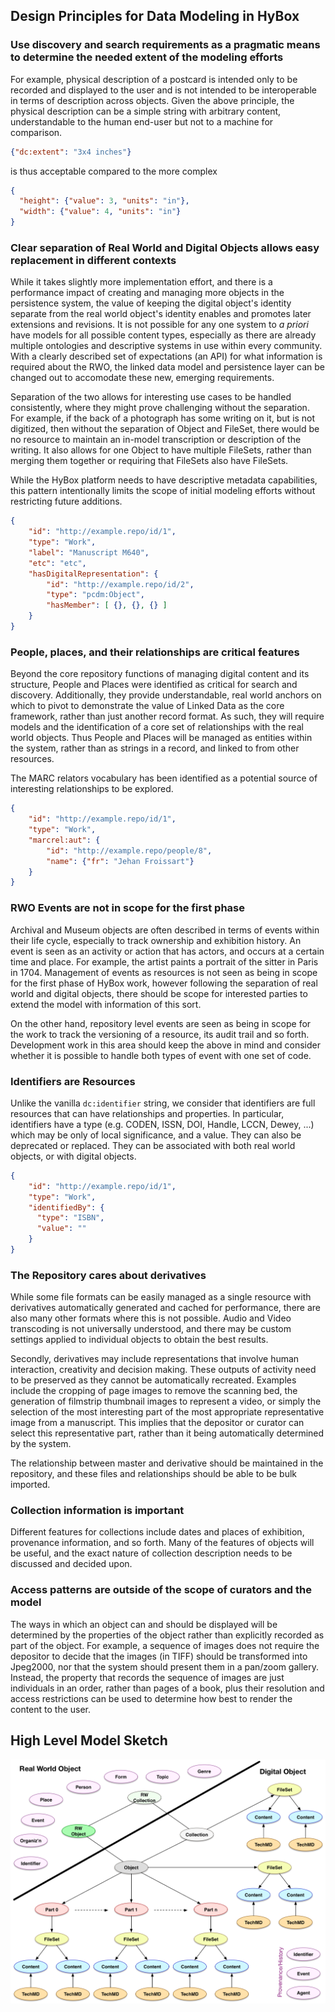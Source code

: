 
## Design Principles for Data Modeling in HyBox

### Use discovery and search requirements as a pragmatic means to determine the needed extent of the modeling efforts

For example, physical description of a postcard is intended only to be recorded and displayed to the user and is not intended to be interoperable in terms of description across objects.  Given the above principle, the physical description can be a simple string with arbitrary content, understandable to the human end-user but not to a machine for comparison.

```json
{"dc:extent": "3x4 inches"}
```

is thus acceptable compared to the more complex

```json 
{
  "height": {"value": 3, "units": "in"},
  "width": {"value": 4, "units": "in"}
}
```

### Clear separation of Real World and Digital Objects allows easy replacement in different contexts

While it takes slightly more implementation effort, and there is a performance impact of creating and managing more objects in the persistence system, the value of keeping the digital object's identity separate from the real world object's identity enables and promotes later extensions and revisions.  It is not possible for any one system to _a priori_ have models for all possible content types, especially as there are already multiple ontologies and descriptive systems in use within every community.  With a clearly described set of expectations (an API) for what information is required about the RWO, the linked data model and persistence layer can be changed out to accomodate these new, emerging requirements.

Separation of the two allows for interesting use cases to be handled consistently, where they might prove challenging without the separation.  For example, if the back of a photograph has some writing on it, but is not digitized, then without the separation of Object and FileSet, there would be no resource to maintain an in-model transcription or description of the writing.  It also allows for one Object to have multiple FileSets, rather than merging them together or requiring that FileSets also have FileSets.

While the HyBox platform needs to have descriptive metadata capabilities, this pattern intentionally limits the scope of initial modeling efforts without restricting future additions.

```json
{
    "id": "http://example.repo/id/1",
	"type": "Work",
	"label": "Manuscript M640",
    "etc": "etc",
    "hasDigitalRepresentation": {
        "id": "http://example.repo/id/2",
        "type": "pcdm:Object",
        "hasMember": [ {}, {}, {} ]
    }
}
```

### People, places, and their relationships are critical features

Beyond the core repository functions of managing digital content and its structure, People and Places were identified as critical for search and discovery.  Additionally, they provide understandable, real world anchors on which to pivot to demonstrate the value of Linked Data as the core framework, rather than just another record format.  As such, they will require models and the identification of a core set of relationships with the real world objects.  Thus People and Places will be managed as entities within the system, rather than as strings in a record, and linked to from other resources.

The MARC relators vocabulary has been identified as a potential source of interesting relationships to be explored.

```json
{
	"id": "http://example.repo/id/1",
	"type": "Work",
	"marcrel:aut": {
		"id": "http://example.repo/people/8",
		"name": {"fr": "Jehan Froissart"}
	}
}
```

### RWO Events are not in scope for the first phase

Archival and Museum objects are often described in terms of events within their life cycle, especially to track ownership and exhibition history. An event is seen as an activity or action that has actors, and occurs at a certain time and place.  For example, the artist paints a portrait of the sitter in Paris in 1704.  Management of events as resources is not seen as being in scope for the first phase of HyBox work, however following the separation of real world and digital objects, there should be scope for interested parties to extend the model with information of this sort.

On the other hand, repository level events are seen as being in scope for the work to track the versioning of a resource, its audit trail and so forth.  Development work in this area should keep the above in mind and consider whether it is possible to handle both types of event with one set of code.


### Identifiers are Resources

Unlike the vanilla `dc:identifier` string, we consider that identifiers are full resources that can have relationships and properties.  In particular, identifiers have a type (e.g. CODEN, ISSN, DOI, Handle, LCCN, Dewey, ...)  which may be only of local significance, and a value.  They can also be deprecated or replaced.  They can be associated with both real world objects, or with digital objects.

```json
{
	"id": "http://example.repo/id/1",
	"type": "Work",
    "identifiedBy": {
      "type": "ISBN",
      "value": ""
    }
}
```

### The Repository cares about derivatives

While some file formats can be easily managed as a single resource with derivatives automatically generated and cached for performance, there are also many other formats where this is not possible.  Audio and Video transcoding is not universally understood, and there may be custom settings applied to individual objects to obtain the best results.

Secondly, derivatives may include representations that involve human interaction, creativity and decision making.  These outputs of activity need to be preserved as they cannot be automatically recreated.  Examples include the cropping of page images to remove the scanning bed, the generation of filmstrip thumbnail images to represent a video, or simply the selection of the most interesting part of the most appropriate representative image from a manuscript.  This implies that the depositor or curator can select this representative part, rather than it being automatically determined by the system.

The relationship between master and derivative should be maintained in the repository, and these files and relationships should be able to be bulk imported.

### Collection information is important

Different features for collections include dates and places of exhibition, provenance information, and so forth.  Many of the features of objects will be useful, and the exact nature of collection description needs to be discussed and decided upon.

### Access patterns are outside of the scope of curators and the model

The ways in which an object can and should be displayed will be determined by the properties of the object rather than explicitly recorded as part of the object.  For example, a sequence of images does not require the depositor to decide that the images (in TIFF) should be transformed into Jpeg2000, nor that the system should present them in a pan/zoom gallery. Instead, the property that records the sequence of images are just individuals in an order, rather than pages of a book, plus their resolution and access restrictions can be used to determine how best to render the content to the user.


## High Level Model Sketch

![hybox](images/hybox.png)
